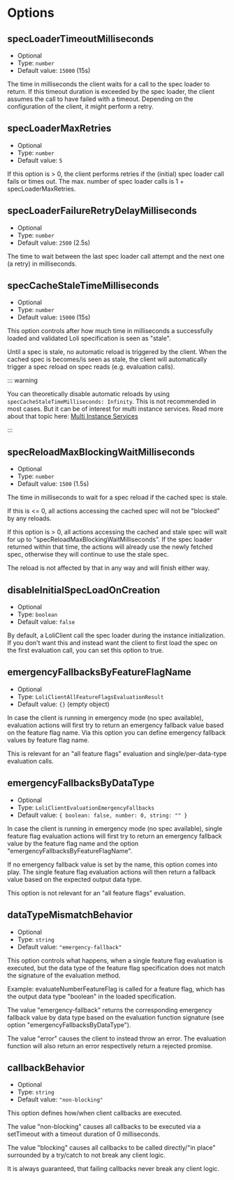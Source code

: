 # Options

## specLoaderTimeoutMilliseconds

- Optional
- Type: `number`
- Default value: `15000` (15s)

The time in milliseconds the client waits for a call to the
spec loader to return. If this timeout duration is exceeded by
the spec loader, the client assumes the call to have failed with
a timeout. Depending on the configuration of the client, it
might perform a retry.

## specLoaderMaxRetries

- Optional
- Type: `number`
- Default value: `5`

If this option is > 0, the client performs retries if the
(initial) spec loader call fails or times out.
The max. number of spec loader calls is 1 + specLoaderMaxRetries.

## specLoaderFailureRetryDelayMilliseconds

- Optional
- Type: `number`
- Default value: `2500` (2.5s)

The time to wait between the last spec loader call attempt
and the next one (a retry) in milliseconds.

## specCacheStaleTimeMilliseconds

- Optional
- Type: `number`
- Default value: `15000` (15s)

This option controls after how much time in milliseconds
a successfully loaded and validated Loli specification
is seen as "stale".

Until a spec is stale, no automatic reload
is triggered by the client. When the cached spec is becomes/is seen
as stale, the client will automatically trigger a spec reload
on spec reads (e.g. evaluation calls).

::: warning

You can theoretically disable automatic reloads by using `specCacheStaleTimeMilliseconds: Infinity`.
This is not recommended in most cases. But it can be of interest for multi instance services.
Read more about that topic here: [Multi Instance Services](../architectures/multi-instance-services#consistent-evaluations)

::: 

## specReloadMaxBlockingWaitMilliseconds

- Optional
- Type: `number`
- Default value: `1500` (1.5s)

The time in milliseconds to wait for a spec reload if the cached
spec is stale.

If this is <= 0, all actions accessing the cached spec
will not be "blocked" by any reloads.

If this option is > 0, all actions accessing the cached and stale spec
will wait for up to "specReloadMaxBlockingWaitMilliseconds". If the spec
loader returned within that time, the actions will already use
the newly fetched spec, otherwise they will continue to use the stale spec.

The reload is not affected by that in any way and will finish either way.

## disableInitialSpecLoadOnCreation

- Optional
- Type: `boolean`
- Default value: `false`

By default, a LoliClient call the spec loader during the instance
initialization. If you don't want this and instead want the client
to first load the spec on the first evaluation call, you can set
this option to true.

## emergencyFallbacksByFeatureFlagName

- Optional
- Type: `LoliClientAllFeatureFlagsEvaluationResult`
- Default value: `{}` (empty object)

In case the client is running in emergency mode (no spec available),
evaluation actions will first try to return an emergency fallback value
based on the feature flag name. Via this option you can define emergency
fallback values by feature flag name.

This is relevant for an "all feature flags" evaluation and single/per-data-type
evaluation calls.

## emergencyFallbacksByDataType

- Optional
- Type: `LoliClientEvaluationEmergencyFallbacks`
- Default value: `{ boolean: false, number: 0, string: "" }`

In case the client is running in emergency mode (no spec available),
single feature flag evaluation actions will first try to return an emergency
fallback value by the feature flag name and the option
"emergencyFallbacksByFeatureFlagName".

If no emergency fallback value is set by the name, this option comes into play.
The single feature flag evaluation actions will then return a fallback value based
on the expected output data type.

This option is not relevant for an "all feature flags" evaluation.

## dataTypeMismatchBehavior

- Optional
- Type: `string`
- Default value: `"emergency-fallback"`

This option controls what happens, when a single feature flag evaluation
is executed, but the data type of the feature flag specification does not match
the signature of the evaluation method.

Example: evaluateNumberFeatureFlag is called for a feature flag, which
has the output data type "boolean" in the loaded specification.

The value "emergency-fallback" returns the corresponding emergency fallback
value by data type based on the evaluation function signature
(see option "emergencyFallbacksByDataType").

The value "error" causes the client to instead throw an error. The evaluation
function will also return an error respectively return a rejected promise.

## callbackBehavior

- Optional
- Type: `string`
- Default value: `"non-blocking"`

This option defines how/when client callbacks are executed.

The value "non-blocking" causes all callbacks to be executed via
a setTimeout with a timeout duration of 0 milliseconds.

The value "blocking" causes all callbacks to be called directly/"in place"
surrounded by a try/catch to not break any client logic.

It is always guaranteed, that failing callbacks never break
any client logic.
